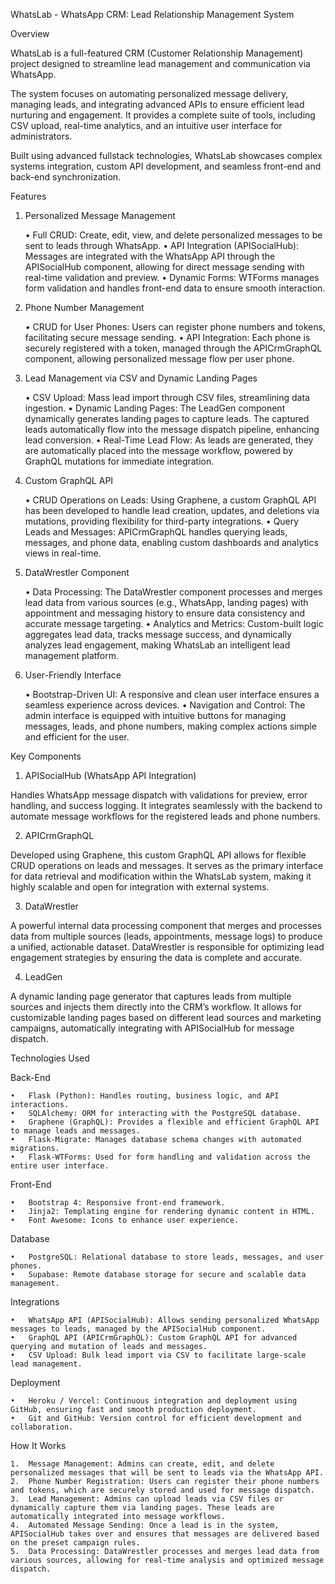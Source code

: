 WhatsLab - WhatsApp CRM: Lead Relationship Management System

Overview

WhatsLab is a full-featured CRM (Customer Relationship Management) project designed to streamline lead management and communication via WhatsApp. 

The system focuses on automating personalized message delivery, managing leads, and integrating advanced APIs to ensure efficient lead nurturing and engagement. It provides a complete suite of tools, including CSV upload, real-time analytics, and an intuitive user interface for administrators.

Built using advanced fullstack technologies, WhatsLab showcases complex systems integration, custom API development, and seamless front-end and back-end synchronization.

Features

1. Personalized Message Management

	•	Full CRUD: Create, edit, view, and delete personalized messages to be sent to leads through WhatsApp.
	•	API Integration (APISocialHub): Messages are integrated with the WhatsApp API through the APISocialHub component, allowing for direct message sending with real-time validation and preview.
	•	Dynamic Forms: WTForms manages form validation and handles front-end data to ensure smooth interaction.

2. Phone Number Management

	•	CRUD for User Phones: Users can register phone numbers and tokens, facilitating secure message sending.
	•	API Integration: Each phone is securely registered with a token, managed through the APICrmGraphQL component, allowing personalized message flow per user phone.

3. Lead Management via CSV and Dynamic Landing Pages

	•	CSV Upload: Mass lead import through CSV files, streamlining data ingestion.
	•	Dynamic Landing Pages: The LeadGen component dynamically generates landing pages to capture leads. The captured leads automatically flow into the message dispatch pipeline, enhancing lead conversion.
	•	Real-Time Lead Flow: As leads are generated, they are automatically placed into the message workflow, powered by GraphQL mutations for immediate integration.

4. Custom GraphQL API

	•	CRUD Operations on Leads: Using Graphene, a custom GraphQL API has been developed to handle lead creation, updates, and deletions via mutations, providing flexibility for third-party integrations.
	•	Query Leads and Messages: APICrmGraphQL handles querying leads, messages, and phone data, enabling custom dashboards and analytics views in real-time.

5. DataWrestler Component

	•	Data Processing: The DataWrestler component processes and merges lead data from various sources (e.g., WhatsApp, landing pages) with appointment and messaging history to ensure data consistency and accurate message targeting.
	•	Analytics and Metrics: Custom-built logic aggregates lead data, tracks message success, and dynamically analyzes lead engagement, making WhatsLab an intelligent lead management platform.

6. User-Friendly Interface

	•	Bootstrap-Driven UI: A responsive and clean user interface ensures a seamless experience across devices.
	•	Navigation and Control: The admin interface is equipped with intuitive buttons for managing messages, leads, and phone numbers, making complex actions simple and efficient for the user.

Key Components

1. APISocialHub (WhatsApp API Integration)

Handles WhatsApp message dispatch with validations for preview, error handling, and success logging. It integrates seamlessly with the backend to automate message workflows for the registered leads and phone numbers.

2. APICrmGraphQL

Developed using Graphene, this custom GraphQL API allows for flexible CRUD operations on leads and messages. It serves as the primary interface for data retrieval and modification within the WhatsLab system, making it highly scalable and open for integration with external systems.

3. DataWrestler

A powerful internal data processing component that merges and processes data from multiple sources (leads, appointments, message logs) to produce a unified, actionable dataset. DataWrestler is responsible for optimizing lead engagement strategies by ensuring the data is complete and accurate.

4. LeadGen

A dynamic landing page generator that captures leads from multiple sources and injects them directly into the CRM’s workflow. It allows for customizable landing pages based on different lead sources and marketing campaigns, automatically integrating with APISocialHub for message dispatch.

Technologies Used

Back-End

	•	Flask (Python): Handles routing, business logic, and API interactions.
	•	SQLAlchemy: ORM for interacting with the PostgreSQL database.
	•	Graphene (GraphQL): Provides a flexible and efficient GraphQL API to manage leads and messages.
	•	Flask-Migrate: Manages database schema changes with automated migrations.
	•	Flask-WTForms: Used for form handling and validation across the entire user interface.

Front-End

	•	Bootstrap 4: Responsive front-end framework.
	•	Jinja2: Templating engine for rendering dynamic content in HTML.
	•	Font Awesome: Icons to enhance user experience.

Database

	•	PostgreSQL: Relational database to store leads, messages, and user phones.
	•	Supabase: Remote database storage for secure and scalable data management.

Integrations

	•	WhatsApp API (APISocialHub): Allows sending personalized WhatsApp messages to leads, managed by the APISocialHub component.
	•	GraphQL API (APICrmGraphQL): Custom GraphQL API for advanced querying and mutation of leads and messages.
	•	CSV Upload: Bulk lead import via CSV to facilitate large-scale lead management.

Deployment

	•	Heroku / Vercel: Continuous integration and deployment using GitHub, ensuring fast and smooth production deployment.
	•	Git and GitHub: Version control for efficient development and collaboration.

How It Works

	1.	Message Management: Admins can create, edit, and delete personalized messages that will be sent to leads via the WhatsApp API.
	2.	Phone Number Registration: Users can register their phone numbers and tokens, which are securely stored and used for message dispatch.
	3.	Lead Management: Admins can upload leads via CSV files or dynamically capture them via landing pages. These leads are automatically integrated into message workflows.
	4.	Automated Message Sending: Once a lead is in the system, APISocialHub takes over and ensures that messages are delivered based on the preset campaign rules.
	5.	Data Processing: DataWrestler processes and merges lead data from various sources, allowing for real-time analysis and optimized message dispatch.